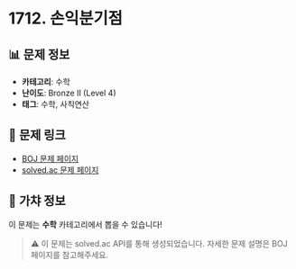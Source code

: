 # 1712. 손익분기점

## 📊 문제 정보
- **카테고리**: 수학
- **난이도**: Bronze II (Level 4)
- **태그**: 수학, 사칙연산

## 🔗 문제 링크
- [BOJ 문제 페이지](https://www.acmicpc.net/problem/1712)
- [solved.ac 문제 페이지](https://solved.ac/problems/1712)

## 🎯 가챠 정보
이 문제는 **수학** 카테고리에서 뽑을 수 있습니다!

> ⚠️ 이 문제는 solved.ac API를 통해 생성되었습니다. 
> 자세한 문제 설명은 BOJ 페이지를 참고해주세요.
